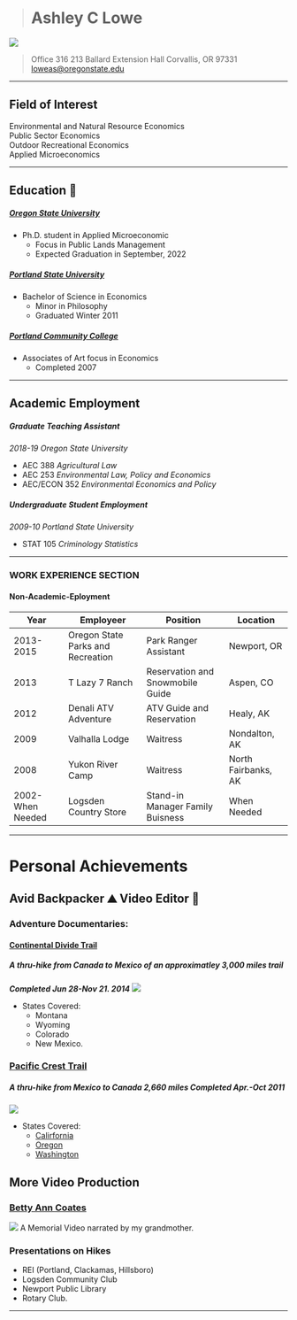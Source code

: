 ># Ashley C Lowe
![](https://github.com/loweas/loweas.github.io/blob/images/resumephoto.jpg?raw=true)
> Office 316
213 Ballard Extension Hall
Corvallis, OR 97331
loweas@oregonstate.edu

------------------
## Field of Interest
Environmental and Natural Resource Economics  
Public Sector Economics  
Outdoor Recreational Economics  
Applied Microeconomics  

------------------
## Education :book:

##### [Oregon State University][]
* Ph.D. student in Applied Microeconomic
  * Focus in Public Lands Management
  * Expected Graduation in September, 2022
##### [Portland State University][]
* Bachelor of Science in Economics
  * Minor in Philosophy
  * Graduated Winter 2011
##### [Portland Community College][]
* Associates of Art focus in Economics
  * Completed 2007
------------------
## Academic Employment
##### Graduate Teaching Assistant
*2018-19 Oregon State University*
* AEC 388 *Agricultural Law*
* AEC 253 *Environmental Law, Policy and Economics*
* AEC/ECON 352 *Environmental Economics and Policy*

##### Undergraduate Student Employment
*2009-10 Portland State University*
* STAT 105  *Criminology Statistics*


------------------
### WORK EXPERIENCE SECTION

#### Non-Academic-Eployment
Year | Employeer | Position | Location
-----|-----|--------|--------
2013-2015 | Oregon State Parks and Recreation | Park Ranger Assistant | Newport, OR
2013| T Lazy 7 Ranch|  Reservation and Snowmobile Guide  | Aspen, CO
2012| Denali ATV Adventure|ATV Guide and Reservation|   Healy, AK
2009| Valhalla Lodge| Waitress| Nondalton, AK
2008| Yukon River Camp| Waitress| North Fairbanks, AK
2002-When Needed| Logsden Country Store| Stand-in Manager Family Buisness|When Needed| Logsden, OR

----------------
# Personal Achievements
## Avid Backpacker :mountain: Video Editor :movie_camera:
### Adventure Documentaries:
#### [Continental Divide Trail][]
##### A thru-hike from Canada to Mexico of an approximatley 3,000 miles trail
**_Completed Jun 28-Nov 21. 2014_**
![](https://github.com/loweas/loweas.github.io/blob/images/cdtmexico.jpg?raw=true)
* States Covered:
   *  Montana
   *   Wyoming
   *   Colorado
   *   New Mexico.


###  [Pacific Crest Trail][]
##### A thru-hike from Mexico to Canada 2,660 miles **_Completed Apr.-Oct 2011_**
 ![](https://github.com/loweas/loweas.github.io/blob/images/pctcanada.jpg?raw=true)
* States Covered:
  * [Calirfornia][]
  * [Oregon][]
  * [Washington][]

## More Video Production

### [Betty Ann Coates][]
![](https://github.com/loweas/loweas.github.io/blob/images/betty.jpg?raw=true) A Memorial Video narrated by my grandmother.
### Presentations on Hikes
* REI (Portland, Clackamas, Hillsboro)
* Logsden Community Club
* Newport Public Library
* Rotary Club.
--------







[Oregon State University]: https://appliedecon.oregonstate.edu
[Portland State University]: https://appliedecon.oregonstate.edu
[Portland Community College]: https://www.pcc.edu
[Continental Divide Trail]: https://www.youtube.com/watch?v=4XgV3uSzz80
[Pacific Crest Trail]: https://www.youtube.com/watch?v=AMRIv4hVJdU&t=79s
[Calirfornia]: https://www.youtube.com/watch?v=wICzGzU9prA&t=354s
[Oregon]: https://www.youtube.com/watch?v=tud3BTIA8tE&t=1s
[Washington]: https://www.youtube.com/watch?v=tud3BTIA8tE&t=1s
[Betty Ann Coates]: https://www.youtube.com/watch?v=8jDHu2i5XMk
